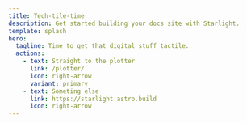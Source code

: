 ```yaml
---
title: Tech-tile-time
description: Get started building your docs site with Starlight.
template: splash
hero:
  tagline: Time to get that digital stuff tactile.
  actions:
    - text: Straight to the plotter
      link: /plotter/
      icon: right-arrow
      variant: primary
    - text: Someting else
      link: https://starlight.astro.build
      icon: right-arrow
---
```


